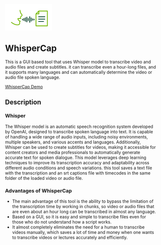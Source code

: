 <p align="left">
  <img src="/speech2text.png" alt="Alt text for image1" width="155"/>
</p>

# WhisperCap
This is a GUI based tool that uses Whisper model to transcribe video and audio files and create subtitles. it can transcribe even a hour-long files, and it supports many languages and can automatically determine the video or audio file spoken language.

[WhisperCap Demo](https://huggingface.co/spaces/reab5555/WhisperCap)

## Description
### Whisper
The Whisper model is an automatic speech recognition system developed by OpenAI, designed to transcribe spoken language into text. It is capable of handling a wide range of audio inputs, including noisy environments, multiple speakers, and various accents and languages. Additionally, Whisper can be used to create subtitles for videos, making it accessible for content creators and media professionals to automatically generate accurate text for spoken dialogue. This model leverages deep learning techniques to improve its transcription accuracy and adaptability across different audio conditions and speech variations. this tool saves a text file with the transcription and an srt captions file with timecodes in the same folder of the loaded video or audio file.   

### Advantages of WhisperCap
* The main advantage of this tool is the ability to bypass the limitation of the transcription time by working in chunks, so video or audio files that are even about an hour long can be transcribed in almost any language.
* Based on a GUI, so it is easy and simple to transcribe files even for those who do not understand how a script works.
* It almost completely eliminates the need for a human to transcribe videos manually, which saves a lot of time and money when one wants to transcribe videos or lectures accurately and efficiently. 
